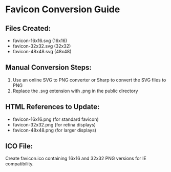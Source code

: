 # Favicon Conversion Guide

## Files Created:
- favicon-16x16.svg (16x16)
- favicon-32x32.svg (32x32)
- favicon-48x48.svg (48x48)

## Manual Conversion Steps:
1. Use an online SVG to PNG converter or Sharp to convert the SVG files to PNG
2. Replace the .svg extension with .png in the public directory

## HTML References to Update:
- favicon-16x16.png (for standard favicon)
- favicon-32x32.png (for retina displays)  
- favicon-48x48.png (for larger displays)

## ICO File:
Create favicon.ico containing 16x16 and 32x32 PNG versions for IE compatibility.
